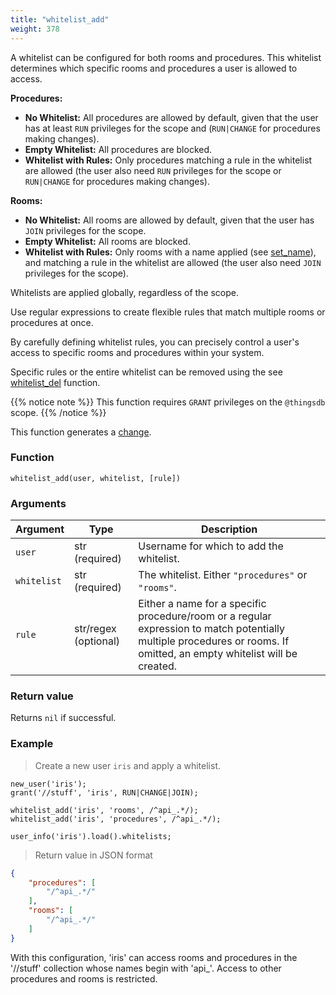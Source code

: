 ```yaml
---
title: "whitelist_add"
weight: 378
---
```


A whitelist can be configured for both rooms and procedures. This whitelist determines which specific rooms and procedures a user is allowed to access.

**Procedures:**
- **No Whitelist:** All procedures are allowed by default, given that the user has at least `RUN` privileges for the scope and (`RUN|CHANGE` for procedures making changes).
- **Empty Whitelist:** All procedures are blocked.
- **Whitelist with Rules:** Only procedures matching a rule in the whitelist are allowed (the user also need `RUN` privileges for the scope or `RUN|CHANGE` for procedures making changes).

**Rooms:**
- **No Whitelist:** All rooms are allowed by default, given that the user has `JOIN` privileges for the scope.
- **Empty Whitelist:** All rooms are blocked.
- **Whitelist with Rules:** Only rooms with a name applied (see [set_name](../../data-types/room/set_name)), and matching a rule in the whitelist are allowed (the user also need `JOIN` privileges for the scope).

Whitelists are applied globally, regardless of the scope.

Use regular expressions to create flexible rules that match multiple rooms or procedures at once.

By carefully defining whitelist rules, you can precisely control a user's access to specific rooms and procedures within your system.

Specific rules or the entire whitelist can be removed using the see [whitelist_del](../whitelist_del) function.

{{% notice note %}}
This function requires `GRANT` privileges on the `@thingsdb` scope.
{{% /notice %}}

This function generates a [change](../../overview/changes).

### Function

`whitelist_add(user, whitelist, [rule])`

### Arguments

Argument    | Type                  | Description
----------- | --------------------- | -----------
`user`      | str (required)        | Username for which to add the whitelist.
`whitelist` | str (required)        | The whitelist. Either `"procedures"` or `"rooms"`.
`rule`      | str/regex (optional)  | Either a name for a specific procedure/room or a regular expression to match potentially multiple procedures or rooms. If omitted, an empty whitelist will be created.

### Return value

Returns `nil` if successful.

### Example

> Create a new user `iris` and apply a whitelist.

```thingsdb,json_response,@t
new_user('iris');
grant('//stuff', 'iris', RUN|CHANGE|JOIN);

whitelist_add('iris', 'rooms', /^api_.*/);
whitelist_add('iris', 'procedures', /^api_.*/);

user_info('iris').load().whitelists;
```

> Return value in JSON format

```json
{
    "procedures": [
        "/^api_.*/"
    ],
    "rooms": [
        "/^api_.*/"
    ]
}
```

With this configuration, 'iris' can access rooms and procedures in the '//stuff' collection whose names begin with 'api_'. Access to other procedures and rooms is restricted.
